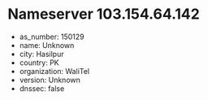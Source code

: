 # Nameserver 103.154.64.142

* as_number: 150129
* name: Unknown
* city: Hasilpur
* country: PK
* organization: WaliTel
* version: Unknown
* dnssec: false

